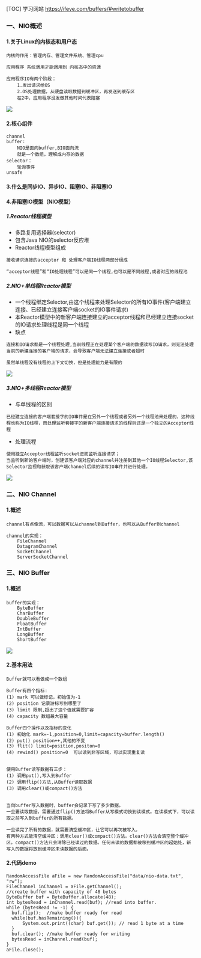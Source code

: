 [TOC]
学习网站 https://ifeve.com/buffers/#writetobuffer

### 一、NIO概述
#### 1.关于Linux的内核态和用户态

```
内核的作用：管理内存、管理文件系统、管理cpu

应用程序 系统调用才能调用到 内核态中的资源

应用程序IO有两个阶段：
    1.发出请求给OS
    2.OS处理数据，从硬盘读取数据到缓冲区，再发送到缓存区
    在2中，应用程序没发做其他时间代表阻塞
```

![](../img/linux_core_user.jpg)

#### 2.核心组件
```
channel
buffer:
    NIO是面向buffer,BIO面向流
    就是一个数组，理解成内存的数据
selector：
    轮询事件
unsafe
```

#### 3.什么是同步IO、异步IO、阻塞IO、非阻塞IO

#### 4.非阻塞IO模型（NIO模型）
##### 1.Reactor线程模型
- 多路复用选择器(selector) 
- 包含Java NIO的selector反应堆
- Reactor线程模型组成
```
接收请求连接的acceptor 和 处理客户端IO线程两部分组成

“acceptor线程”和“IO处理线程”可以是同一个线程,也可以是不同线程,或者对应的线程池
```

##### 2.NIO+单线程Reactor模型
- 一个线程绑定Selector,由这个线程来处理Selector的所有IO事件(客户端建立连接、已经建立连接客户端socket的IO事件请求)
- 本Reactor模型中的新客户端连接建立的acceptor线程和已经建立连接socket的IO请求处理线程是同一个线程
- 缺点
```
连接和IO请求都是一个线程处理,当前线程正在处理某个客户端的数据读写IO请求，则无法处理当前的新建连接的客户端的请求，会导致客户端无法建立连接或者超时

虽然单线程没有线程的上下文切换，但是处理能力是有限的
```

![](../img/NIO_single_thread_Reactor.jpg)

##### 3.NIO+多线程Reactor模型
- 与单线程的区别
```
已经建立连接的客户端套接字的IO事件是在另外一个线程或者另外一个线程池来处理的，这种线程也称为IO线程，而处理监听套接字的新客户端连接请求的线程则还是一个独立的Acceptor线程
```

- 处理流程
```
使用独立Acceptor线程监听socket进而监听连接请求；
当监听到新的客户端时，创建该客户端对应的channel并注册到其他一个IO线程Selector,该Selector监视和获取该客户端channel后续的读写IO事件并进行处理。

```
![](../img/NIO_multi_thread_reactor.jpg)

### 二、NIO Channel
#### 1.概述
```
channel有点像流，可以数据可以从channel到Buffer，也可以从Buffer到channel

channel的实现：
    FileChannel
    DatagramChannel
    SocketChannel
    ServerSocketChannel
```

### 三、NIO Buffer
#### 1.概述
```
buffer的实现：
    ByteBuffer
    CharBuffer
    DoubleBuffer
    FloatBuffer
    IntBuffer
    LongBuffer
    ShortBuffer
```
![](../img/NIO_buffer_mode.jpg)

#### 2.基本用法
```
Buffer就可以看做成一个数组

Buffer有四个指标:
(1) mark 可以做标记，初始值为-1
(2) position 记录游标写到哪里了
(3) limit 限制,超出了这个值就需要扩容
(4) capacity 数组最大容量

Buffer四个操作以及指标的变化
(1) 初始化 mark=-1,position=0,limit=capacity=buffer.length()
(2) put() position++,其他的不变
(3) flit() limit=position,positon=0
(4) rewind() position=0  可以读到非写区域，可以实现重复读


使用Buffer读写数据有三步：
(1) 调用put(),写入到Buffer
(2) 调用flip()方法,从Buffer读取数据
(3) 调用clear()或compact()方法


当向buffer写入数据时，buffer会记录下写了多少数据。
一旦要读取数据，需要通过flip()方法将Buffer从写模式切换到读模式。在读模式下，可以读取之前写入到buffer的所有数据。

一旦读完了所有的数据，就需要清空缓冲区，让它可以再次被写入。
有两种方式能清空缓冲区：调用clear()或compact()方法。clear()方法会清空整个缓冲区。compact()方法只会清除已经读过的数据。任何未读的数据都被移到缓冲区的起始处，新写入的数据将放到缓冲区未读数据的后面。
```


#### 2.代码demo
```
RandomAccessFile aFile = new RandomAccessFile("data/nio-data.txt", "rw");
FileChannel inChannel = aFile.getChannel();
//create buffer with capacity of 48 bytes
ByteBuffer buf = ByteBuffer.allocate(48);
int bytesRead = inChannel.read(buf); //read into buffer.
while (bytesRead != -1) {
  buf.flip();  //make buffer ready for read
  while(buf.hasRemaining()){
      System.out.print((char) buf.get()); // read 1 byte at a time
  }
  buf.clear(); //make buffer ready for writing
  bytesRead = inChannel.read(buf);
}
aFile.close();

```









